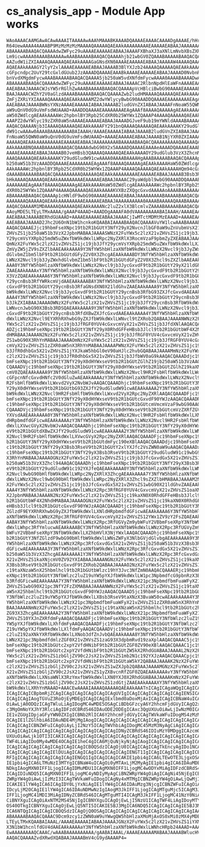 # cs_analysis_app - Module App works

    WAoAAAACAAMGAwACAwAAAAITAAAAAwAAAhMAAABKAAAADQAAAAEAAAACAAAADgAAAAE/hHrh
    R64UewAAAA4AAAABP9MzMzMzMzMAAAAQAAAAAQAEAAkAAAAAAAAAEAAAAAEABAAJAAAAAAAA
    ABAAAAABAAQACQAAAAdwZWFyc29uAAAAEAAAAAEABAAJAAAAFXBhaXJ3aXNlLmNvbXBsZXRl
    Lm9icwAAAA0AAAABAAAAAwAAABAAAAABAAQACQAAAAhjb21wbGV0ZQAAABAAAAABAAQACQAA
    AAZudW1iZXIAAAAQAAAAAQAEAAkAAAAGaGNsdXN0AAAAEAAAAAEABAAJAAAAAW4AAAAQAAAA
    AQAEAAkAAAAGY2lyY2xlAAAAEAAAAAEABAAJAAAAB3BlYXJzb24AAAAQAAAAAQAEAAkAAAAV
    cGFpcndpc2UuY29tcGxldGUub2JzAAAADQAAAAEAAABkAAAAEAAAAAEABAAJAAAAD0NvbnRp
    bnVvdXMgdmFycwAAABAAAAABAAQACQAAAA5jb250aW5vdXNfdmFycwAAAA0AAAABAAAADwAA
    ABAAAAABAAQACQAAAAdwZWFyc29uAAAAEAAAAAEABAAJAAAAC2RlbnNpdHlEaWFnAAAAEAAA
    AAEABAAJAAAACWJsYW5rRGlhZwAAABAAAAABAAQACQAAAApVcHBlciBwbG90AAAAEAAAAAEA
    BAAJAAAACWZhY2V0aGlzdAAAABAAAAABAAQACQAAAAZwb2ludHMAAAAQAAAAAQAEAAkAAAAI
    ZmFjZXRiYXIAAAAQAAAAAQAEAAkAAAAMZ2dwYWlycyBwbG90AAADDQAAAAEAAAAAAAAEAgAA
    AAEABAAJAAAABWNsYXNzAAAAEAAAAAIABAAJAAAAB2ludGVnZXIABAAJAAAAFnNoaW55QWN0
    aW9uQnV0dG9uVmFsdWUAAAD+AAADDQAAAAEAAAAAAAAEAgAAAf8AAAAQAAAAAgAEAAkAAAAH
    aW50ZWdlcgAEAAkAAAAWc2hpbnlBY3Rpb25CdXR0b25WYWx1ZQAAAP4AAAAQAAAAAQAEAAkA
    AAAPZ2dwYWlyc19zZXR0aW5nAAAAEAAAAAEABAAJAAAADGJveF9ub19mYWNldAAAABAAAAAB
    AAQACQAAAANjb3IAAAAQAAAAAQAEAAkAAAAFY291bnQAAAAQAAAAAQAEAAkAAAAKY29udGlu
    dW91cwAAAw0AAAABAAAAAAAABAIAAAH/AAAAEAAAAAIABAAJAAAAB2ludGVnZXIABAAJAAAA
    FnNoaW55QWN0aW9uQnV0dG9uVmFsdWUAAAD+AAAAEAAAAAEABAAJAAAAB1NjYXR0ZXIAAAAQ
    AAAAAQAEAAkAAAAAAAAAEAAAAAEABAAJAAAAAAAAABAAAAABAAQACQAAAAAAAAAQAAAAAQAE
    AAkAAAABNQAAABAAAAABAAQACQAAAAdwbG90X2x5AAAADQAAAAEAAAAeAAAADQAAAAEAAABk
    AAAAEAAAAAEABAAJAAAAB0JveHBsb3QAAAAQAAAAAQAEAAkAAAAOY29udGlub3VzX3ZhcnMA
    AAAQAAAAAQAEAAkAAAAKY29udGludW91cwAAAA0AAAABAAAAHgAAABAAAAABAAQACQAAAApj
    b250aW51b3VzAAADDQAAAAEAAAAAAAAEAgAAAf8AAAAQAAAAAgAEAAkAAAAHaW50ZWdlcgAE
    AAkAAAAWc2hpbnlBY3Rpb25CdXR0b25WYWx1ZQAAAP4AAAAQAAAAAQAEAAkAAAAHQm94cGxv
    dAAAABAAAAABAAQACQAAAAAAAAAQAAAAAQAEAAkAAAAAAAAAEAAAAAEABAAJAAAAB3Bsb3Rf
    bHkAAAAQAAAAAQAEAAkAAAAAAAAAEAAAAAEABAAJAAAAC29yaWdpbl9wbG90AAADDQAAAAEA
    AAAAAAAEAgAAAf8AAAAQAAAAAgAEAAkAAAAHaW50ZWdlcgAEAAkAAAAWc2hpbnlBY3Rpb25C
    dXR0b25WYWx1ZQAAAP4AAAAQAAAAAQAEAAkAAAAKVXBzZXQgcGxvdAAAAAoAAAABAAAAAAAA
    ABAAAAABAAQACQAAAAp1cHNldF9wbG90AAAAEAAAAAEABAAJAAAAAAAAABAAAAABAAQACQAA
    AAAAAAAQAAAAAQAEAAkAAAAAAAAAEAAAAAEABAAJAAAAAAAAAA0AAAABAAAAAQAAABAAAAAB
    AAQACQAAAAM1MDAAAAAQAAAAAQAEAAkAAAANc2luZ2xlX3BlcmlvZAAAABAAAAABAAQACQAA
    AAoyMDE5LTEyLTMxAAAA/gAAAP4AAAD+AAADDgAAAAFA0dVAAAAAAAAABAIAAAH/AAAAEAAA
    AAEABAAJAAAABERhdGUAAAD+AAAAEAAAAAEABAAJAAAACjIwMTctMDMtMzEAAAD+AAAAEAAA
    AAEABAAJAAAAD2Jhc2U6OnN1bW1hcnkoKQAABAIAAAABAAQACQAAAAVuYW1lcwAAABAAAABK
    AAQACQAAAEJjc19hbmFseXNpc19tb2R1bGUtY3NfY29yX2NvcnJlbGF0aW9uZnVubmVsX21v
    ZHVsZS1jb250aW51b3VzX2JpbnMABAAJAAAASWNzX2FuYWx5c2lzX21vZHVsZS1jc19jb3Jf
    Y29ycmVsYXRpb25mdW5uZWxfbW9kdWxlLWRpc2NyZXRlX3RocmVzaF9pbmZyZXEABAAJAAAA
    QmNzX2FuYWx5c2lzX21vZHVsZS1jc19jb3JfY29ycmVsYXRpb25mdW5uZWxfbW9kdWxlLXJl
    ZmVyZW5jZV9sZXZlbAAEAAkAAAA9Y3NfYW5hbHlzaXNfbW9kdWxlLWNzX2Nvcl9jb3JyZWxh
    dGlvbmZ1bm5lbF9tb2R1bGUtdGFyZ2V0X3ZhcgAEAAkAAABDY3NfYW5hbHlzaXNfbW9kdWxl
    LWNzX2Nvcl9jb3JyZWxhdGlvbmZ1bm5lbF9tb2R1bGUtdGFyZ2V0X3Zhcl9sZXZlbAAEAAkA
    AAA0Y3NfYW5hbHlzaXNfbW9kdWxlLWNzX2Nvcl9jb3JycGxvdF9tb2R1bGUtY29yX21ldGhv
    ZAAEAAkAAAAxY3NfYW5hbHlzaXNfbW9kdWxlLWNzX2Nvcl9jb3JycGxvdF9tb2R1bGUtY29y
    X3VzZQAEAAkAAAA6Y3NfYW5hbHlzaXNfbW9kdWxlLWNzX2Nvcl9jb3JycGxvdF9tb2R1bGUt
    Y29ycnBsb3RfYWRkcmVjdAAEAAkAAABAY3NfYW5hbHlzaXNfbW9kdWxlLWNzX2Nvcl9jb3Jy
    cGxvdF9tb2R1bGUtY29ycnBsb3RfaGNsdXN0X21ldGhvZAAEAAkAAAA9Y3NfYW5hbHlzaXNf
    bW9kdWxlLWNzX2Nvcl9jb3JycGxvdF9tb2R1bGUtY29ycnBsb3RfbG93ZXJfcGxvdAAEAAkA
    AAA4Y3NfYW5hbHlzaXNfbW9kdWxlLWNzX2Nvcl9jb3JycGxvdF9tb2R1bGUtY29ycnBsb3Rf
    b3JkZXIABAAJAAAAOWNzX2FuYWx5c2lzX21vZHVsZS1jc19jb3JfY29ycnBsb3RfbW9kdWxl
    LWNvcnJwbG90X3Bsb3RDSQAEAAkAAAA9Y3NfYW5hbHlzaXNfbW9kdWxlLWNzX2Nvcl9jb3Jy
    cGxvdF9tb2R1bGUtY29ycnBsb3RfdXBwZXJfcGxvdAAEAAkAAAA4Y3NfYW5hbHlzaXNfbW9k
    dWxlLWNzX2Nvcl9EYXRhRXhwbG9yZXJfbW9kdWxlLWNvcl9tZXRob2QABAAJAAAANWNzX2Fu
    YWx5c2lzX21vZHVsZS1jc19jb3JfRGF0YUV4cGxvcmVyX21vZHVsZS1jb3JfdXNlAAQACQAA
    ADZjc19hbmFseXNpc19tb2R1bGUtY3NfY29yX0RhdGFFeHBsb3Jlcl9tb2R1bGUtbWF4X2Nh
    dHMABAAJAAAAN2NzX2FuYWx5c2lzX21vZHVsZS1jc19jb3JfRGF0YUV4cGxvcmVyX21vZHVs
    ZS1wbG90X3RhYnMABAAJAAAAOmNzX2FuYWx5c2lzX21vZHVsZS1jc19jb3JfRGF0YUV4cGxv
    cmVyX21vZHVsZS1zZXR0aW5nX3RhYnMABAAJAAAAPWNzX2FuYWx5c2lzX21vZHVsZS1jc19j
    b3JfR0dhbGx5X21vZHVsZS1jYXJkaW5hbGl0eV90aHJlc2hvbGQABAAJAAAAMmNzX2FuYWx5
    c2lzX21vZHVsZS1jc19jb3JfR0dhbGx5X21vZHVsZS1jb3JfbWV0aG9kAAQACQAAADdjc19h
    bmFseXNpc19tb2R1bGUtY3NfY29yX0dHYWxseV9tb2R1bGUtZGlhZ19jb250aW51b3VzAAQA
    CQAAADVjc19hbmFseXNpc19tb2R1bGUtY3NfY29yX0dHYWxseV9tb2R1bGUtZGlhZ19kaXNj
    cmV0ZQAEAAkAAAA9Y3NfYW5hbHlzaXNfbW9kdWxlLWNzX2Nvcl9HR2FsbHlfbW9kdWxlLWdn
    cGFpcnNfcGxvdHNfc2V0dGluZwAEAAkAAAAzY3NfYW5hbHlzaXNfbW9kdWxlLWNzX2Nvcl9H
    R2FsbHlfbW9kdWxlLWxvd2VyX2NvbWJvAAQACQAAADhjc19hbmFseXNpc19tb2R1bGUtY3Nf
    Y29yX0dHYWxseV9tb2R1bGUtbG93ZXJfY29udGludW91cwAEAAkAAAA2Y3NfYW5hbHlzaXNf
    bW9kdWxlLWNzX2Nvcl9HR2FsbHlfbW9kdWxlLWxvd2VyX2Rpc2NyZXRlAAQACQAAADFjc19h
    bmFseXNpc19tb2R1bGUtY3NfY29yX0dHYWxseV9tb2R1bGUtcGxvdF90YWJzAAQACQAAADRj
    c19hbmFseXNpc19tb2R1bGUtY3NfY29yX0dHYWxseV9tb2R1bGUtcmVmcmVzaF9wbG90AAQA
    CQAAADVjc19hbmFseXNpc19tb2R1bGUtY3NfY29yX0dHYWxseV9tb2R1bGUtcmVzZXRfZGVm
    YXVsdAAEAAkAAAA0Y3NfYW5hbHlzaXNfbW9kdWxlLWNzX2Nvcl9HR2FsbHlfbW9kdWxlLXNl
    dHRpbmdfdGFicwAEAAkAAAAzY3NfYW5hbHlzaXNfbW9kdWxlLWNzX2Nvcl9HR2FsbHlfbW9k
    dWxlLXVwcGVyX2NvbWJvAAQACQAAADhjc19hbmFseXNpc19tb2R1bGUtY3NfY29yX0dHYWxs
    eV9tb2R1bGUtdXBwZXJfY29udGludW91cwAEAAkAAAA2Y3NfYW5hbHlzaXNfbW9kdWxlLWNz
    X2Nvcl9HR2FsbHlfbW9kdWxlLXVwcGVyX2Rpc2NyZXRlAAQACQAAADFjc19hbmFseXNpc19t
    b2R1bGUtY3NfY29yX0dHYWxseV9tb2R1bGUtdmFyc190eXBlAAQACQAAADdjc19hbmFseXNp
    c19tb2R1bGUtY3NfY29yX3Bsb3RseV9tb2R1bGUtY2xlYXJfc2VsZWN0aW9uAAQACQAAADxj
    c19hbmFseXNpc19tb2R1bGUtY3NfY29yX3Bsb3RseV9tb2R1bGUtY29udGludW91c19wbG90
    X3RhYnMABAAJAAAAOGNzX2FuYWx5c2lzX21vZHVsZS1jc19jb3JfcGxvdGx5X21vZHVsZS1j
    b250aW51b3VzX3Zhcl94AAQACQAAADhjc19hbmFseXNpc19tb2R1bGUtY3NfY29yX3Bsb3Rs
    eV9tb2R1bGUtY29udGludW91c192YXJfeQAEAAkAAAA0Y3NfYW5hbHlzaXNfbW9kdWxlLWNz
    X2Nvcl9wbG90bHlfbW9kdWxlLWRpc2NyZXRlX3ZhcgAEAAkAAAA7Y3NfYW5hbHlzaXNfbW9k
    dWxlLWNzX2Nvcl9wbG90bHlfbW9kdWxlLWRpc2NyZXRlX3Zhcl9sZXZlbHMABAAJAAAAM2Nz
    X2FuYWx5c2lzX21vZHVsZS1jc19jb3JfcGxvdGx5X21vZHVsZS1wbG90X21ldGhvZAAEAAkA
    AAA4Y3NfYW5hbHlzaXNfbW9kdWxlLWNzX2Rpc3RfRGF0YUV4cGxvcmVyX21vZHVsZS1oaXN0
    X2JpbnMABAAJAAAAN2NzX2FuYWx5c2lzX21vZHVsZS1jc19kaXN0X0RhdGFFeHBsb3Jlcl9t
    b2R1bGUtbWF4X2NhdHMABAAJAAAAOGNzX2FuYWx5c2lzX21vZHVsZS1jc19kaXN0X0RhdGFF
    eHBsb3Jlcl9tb2R1bGUtcGxvdF90YWJzAAQACQAAADtjc19hbmFseXNpc19tb2R1bGUtY3Nf
    ZGlzdF9EYXRhRXhwbG9yZXJfbW9kdWxlLXNldHRpbmdfdGFicwAEAAkAAAA6Y3NfYW5hbHlz
    aXNfbW9kdWxlLWNzX2Rpc3RfRGF0YUV4cGxvcmVyX21vZHVsZS12YWx1ZV9zY2FsZQAEAAkA
    AABAY3NfYW5hbHlzaXNfbW9kdWxlLWNzX2Rpc3RfUGVyZm9ybWFuY2VBbmFseXRpY3NfbW9k
    dWxlLWhpc3RfYmlucwAEAAkAAABCY3NfYW5hbHlzaXNfbW9kdWxlLWNzX2Rpc3RfUGVyZm9y
    bWFuY2VBbmFseXRpY3NfbW9kdWxlLXZhbHVlX3NjYWxlAAQACQAAADhjc19hbmFseXNpc19t
    b2R1bGUtY3NfZGlzdF9wbG90bHlfbW9kdWxlLWNsZWFyX3NlbGVjdGlvbgAEAAkAAAA9Y3Nf
    YW5hbHlzaXNfbW9kdWxlLWNzX2Rpc3RfcGxvdGx5X21vZHVsZS1jb250aW51b3VzX3Bsb3Rf
    dGFicwAEAAkAAAA3Y3NfYW5hbHlzaXNfbW9kdWxlLWNzX2Rpc3RfcGxvdGx5X21vZHVsZS1j
    b250aW51b3VzX3ZhcgAEAAkAAAA1Y3NfYW5hbHlzaXNfbW9kdWxlLWNzX2Rpc3RfcGxvdGx5
    X21vZHVsZS1kaXNjcmV0ZV92YXIABAAJAAAANGNzX2FuYWx5c2lzX21vZHVsZS1jc19kaXN0
    X3Bsb3RseV9tb2R1bGUtcGxvdF9tZXRob2QABAAJAAAAO2NzX2FuYWx5c2lzX21vZHVsZS1j
    c19taXNzaW5nX25hbmlhcl9tb2R1bGUtbWlzc19hY3Jvc3NfZmN0AAQACQAAAERjc19hbmFs
    eXNpc19tb2R1bGUtY3NfbWlzc2luZ19uYW5pYXJfbW9kdWxlLW1pc3NpbmdfcG9pbnRzX3Bs
    b3RfdGFicwAEAAkAAAA7Y3NfYW5hbHlzaXNfbW9kdWxlLWNzX21pc3NpbmdfbmFuaWFyX21v
    ZHVsZS1wbG90X21pc3NfY2FzZXMABAAJAAAANWNzX2FuYWx5c2lzX21vZHVsZS1jc19taXNz
    aW5nX25hbmlhcl9tb2R1bGUtcGxvdF90YWJzAAQACQAAAD5jc19hbmFseXNpc19tb2R1bGUt
    Y3NfbWlzc2luZ19uYW5pYXJfbW9kdWxlLXBsb3RseV9taXNzX3BvaW50cwAEAAkAAAA4Y3Nf
    YW5hbHlzaXNfbW9kdWxlLWNzX21pc3NpbmdfbmFuaWFyX21vZHVsZS1zZXR0aW5nX3RhYnMA
    BAAJAAAANmNzX2FuYWx5c2lzX21vZHVsZS1jc19taXNzaW5nX25hbmlhcl9tb2R1bGUtc2hh
    ZG93X3ZhcgAEAAkAAAA2Y3NfYW5hbHlzaXNfbW9kdWxlLWNzX21pc3NpbmdfbmFuaWFyX21v
    ZHVsZS10YXJnZXRfdmFyAAQACQAAADFjc19hbmFseXNpc19tb2R1bGUtY3NfbWlzc2luZ19u
    YW5pYXJfbW9kdWxlLXhfdmFyAAQACQAAADFjc19hbmFseXNpc19tb2R1bGUtY3NfbWlzc2lu
    Z19uYW5pYXJfbW9kdWxlLXlfdmFyAAQACQAAADVjc19hbmFseXNpc19tb2R1bGUtY3NfbWlz
    c2luZ192aXNkYXRfbW9kdWxlLXNob3dfZnJvbQAEAAkAAAA8Y3NfYW5hbHlzaXNfbW9kdWxl
    LWNzX21pc3NpbmdfdmlzZGF0X21vZHVsZS1zaG93X3dpbmRvd19zaXplAAQACQAAAC5jc19h
    bmFseXNpc19tb2R1bGUtc2xpY2VfdHNibF9tb2R1bGUtZGF0ZV90eXBlAAQACQAAAC1jc19h
    bmFseXNpc19tb2R1bGUtc2xpY2VfdHNibF9tb2R1bGUtZW5kX2RhdGUABAAJAAAAL2NzX2Fu
    YWx5c2lzX21vZHVsZS1zbGljZV90c2JsX21vZHVsZS1mb2N1c192YXJzAAQACQAAACpjc19h
    bmFseXNpc19tb2R1bGUtc2xpY2VfdHNibF9tb2R1bGUtaW5kY2QABAAJAAAAK2NzX2FuYWx5
    c2lzX21vZHVsZS1zbGljZV90c2JsX21vZHVsZS1wZXJpb2QABAAJAAAAMGNzX2FuYWx5c2lz
    X21vZHVsZS1zbGljZV90c2JsX21vZHVsZS1yZXBvcnRfZGF0ZQAEAAkAAAAvY3NfYW5hbHlz
    aXNfbW9kdWxlLXNsaWNlX3RzYmxfbW9kdWxlLXN0YXJ0X2RhdGUABAAJAAAAKmNzX2FuYWx5
    c2lzX21vZHVsZS1zbGljZV90c2JsX21vZHVsZS1zdGtjZAAEAAkAAAAXY3NfYW5hbHlzaXNf
    bW9kdWxlLXRhYnMAAAD+AAACEwAAAAIAAAAQAAAAAQAEAAkAAATnICAgICAgaWQgICAgICAg
    ICAgICAgICBpbmRjZCAgICAgICAgICAgICAgICAgUVIgICAgICAgICAgICAgICAgIENSICAg
    ICAgICAgIAogTGVuZ3RoOjEyMDEgICAgICAgIExlbmd0aDoxMjAxICAgICAgICBNaW4uICAg
    OiAwLjA0ODQzICAgTWluLiAgIDogMC4wMDE5OSAgCiBDbGFzcyA6Y2hhcmFjdGVyICAgQ2xh
    c3MgOmNoYXJhY3RlciAgIDFzdCBRdS46IDAuODE2ODEgICAxc3QgUXUuOiAwLjIwNzM0ICAK
    IE1vZGUgIDpjaGFyYWN0ZXIgICBNb2RlICA6Y2hhcmFjdGVyICAgTWVkaWFuIDogMS4zMzM4
    OCAgIE1lZGlhbiA6IDAuNDE4MjMgIAogICAgICAgICAgICAgICAgICAgICAgICAgICAgICAg
    ICAgICAgICBNZWFuICAgOiAyLjI2NzY5ICAgTWVhbiAgIDogMC45MzM3NyAgCiAgICAgICAg
    ICAgICAgICAgICAgICAgICAgICAgICAgICAgICAgIDNyZCBRdS46IDIuMzY0MDggICAzcmQg
    UXUuOiAwLjk1OTI3ICAKICAgICAgICAgICAgICAgICAgICAgICAgICAgICAgICAgICAgICAg
    TWF4LiAgIDo0My4wMDE4OCAgIE1heC4gICA6MjQuNjkyNjAgIAogICAgICAgICAgICAgICAg
    ICAgICAgICAgICAgICAgICAgICAgICBOQSdzICAgOjU0ICAgICAgICAgTkEncyAgIDo1NCAg
    ICAgICAgCiAgICAgIElDUiAgICAgICAgICAgICAgICAgIENGT1IgICAgICAgICAgICAgICBU
    RFIgICAgICAgICAgICAgICAgIENGQ1IgICAgICAgICAKIE1pbi4gICA6LTEwOTE3LjgxOSAg
    IE1pbi4gICA6LTMuNzI3MTYgICBNaW4uICAgOi0yMTAxLjM2MyAgIE1pbi4gICA6IDAuMDE0
    NDkgIAogMXN0IFF1LjogICAgIDMuMDU1ICAgMXN0IFF1LjogMC4wODYxMiAgIDFzdCBRdS46
    ICAgIDIuNDQ5ICAgMXN0IFF1LjogMC4yNDIyMyAgCiBNZWRpYW4gOiAgICAgNi45NjEgICBN
    ZWRpYW4gOiAwLjIzMzI3ICAgTWVkaWFuIDogICAgNy4xMTMgICBNZWRpYW4gOiAwLjQwMjI2
    ICAKIE1lYW4gICA6ICAgIDY0LjYxNiAgIE1lYW4gICA6IDAuMzg3NjcgICBNZWFuICAgOiAg
    IDcyLjM2OCAgIE1lYW4gICA6IDAuNDMwNzIgIAogM3JkIFF1LjogICAgMTguMjc5ICAgM3Jk
    IFF1LjogMC41MDI3MiAgIDNyZCBRdS46ICAgMTguMTI4ICAgM3JkIFF1LjogMC41NzY0NiAg
    CiBNYXguICAgOiAxNTM2MS45NjIgICBNYXguICAgOjEwLjI5NzU1ICAgTWF4LiAgIDoyMTYy
    OS40OTkgICBNYXguICAgOjEwLjQ5NTI5ICAKIE5BJ3MgICA6NDQ5ICAgICAgICAgIE5BJ3Mg
    ICA6NTQgICAgICAgICBOQSdzICAgOjQ0OSAgICAgICAgICAgICAgICAgICAgICAgICAgIAAA
    ABAAAAABAAQACQAAAC9Dcm9zcy1zZWN0aW9uYWwgQW5hbHlzaXMoMjAxOS0xMi0zMX4yMDE5
    LTEyLTMxKQAABAIAAAL/AAAAEAAAAAIABAAJAAAAJGNzX2FuYWx5c2lzX21vZHVsZS1iYXNl
    X3N1bW1hcnlfdGV4dAAEAAkAAAAaY3NfYW5hbHlzaXNfbW9kdWxlLWNhcHRpb24AAAD+AAAC
    EwAAAAAAAAQCAAAC/wAAABAAAAAAAAAA/gAABAIAAAL/AAAAEAAAAAMABAAJAAAABWlucHV0
    AAQACQAAAAZvdXRwdXQABAAJAAAABmV4cG9ydAAAAP4=

